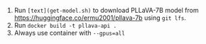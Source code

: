 1. Run `[text](get-model.sh)` to download PLLaVA-7B model from https://huggingface.co/ermu2001/pllava-7b using `git lfs`.
2. Run `docker build -t pllava-api .`
3. Always use container with `--gpus=all`